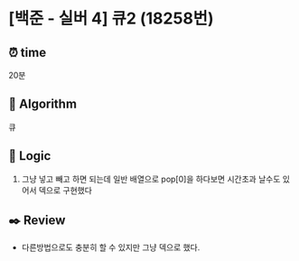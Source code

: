 # [백준 - 실버 4] 큐2 (18258번)

## ⏰ **time**

20분

## :pushpin: **Algorithm**

큐

## :round_pushpin: **Logic**

1. 그냥 넣고 빼고 하면 되는데 일반 배열으로 pop[0]을 하다보면 시간초과 날수도 있어서 덱으로 구현했다

## :black_nib: **Review**

- 다른방법으로도 충분히 할 수 있지만 그냥 덱으로 했다.
